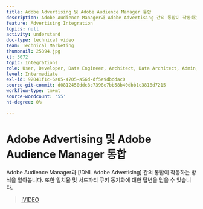 ```yaml
---
title: Adobe Advertising 및 Adobe Audience Manager 통합
description: Adobe Audience Manager과 Adobe Advertising 간의 통합이 작동하는 방식을 알아봅니다. 또한 일치율 및 서드파티 쿠키 동기화에 대한 답변을 얻을 수 있습니다.
feature: Advertising Integration
topics: null
activity: understand
doc-type: technical video
team: Technical Marketing
thumbnail: 25894.jpg
kt: 3072
topic: Integrations
role: User, Developer, Data Engineer, Architect, Data Architect, Admin, Leader
level: Intermediate
exl-id: 92041f1c-6a05-4705-a56d-df5e9dbddac0
source-git-commit: d0812450ddc8c7398e7bb58b40dbb1c3818d7215
workflow-type: tm+mt
source-wordcount: '55'
ht-degree: 0%

---
```


# Adobe Advertising 및 Adobe Audience Manager 통합

Adobe Audience Manager과 [!DNL Adobe Advertising] 간의 통합이 작동하는 방식을 알아봅니다. 또한 일치율 및 서드파티 쿠키 동기화에 대한 답변을 얻을 수 있습니다.

>[!VIDEO](https://video.tv.adobe.com/v/25894/?quality=12)
